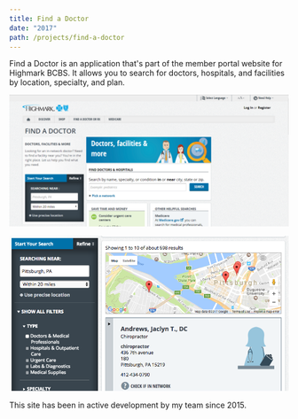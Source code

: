 ```yaml
---
title: Find a Doctor
date: "2017"
path: /projects/find-a-doctor
---
```


Find a Doctor is an application that's part of the member portal website for Highmark BCBS. It allows you to search for doctors, hospitals, and facilities by location, specialty, and plan.

![Find a Doctor](../../images/findADoctor.png)

![Find a Doctor Search Results](../../images/pvd2.png)

This site has been in active development by my team since 2015.